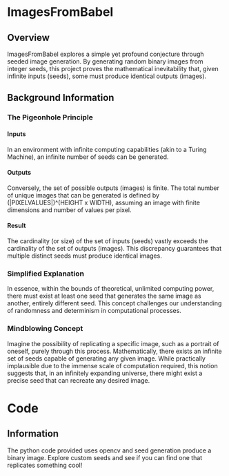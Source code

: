 # ImagesFromBabel

## Overview
ImagesFromBabel explores a simple yet profound conjecture through seeded image generation. By generating random binary images from integer seeds, this project proves the mathematical inevitability that, given infinite inputs (seeds), some must produce identical outputs (images).

## Background Information

### The Pigeonhole Principle

#### Inputs
In an environment with infinite computing capabilities (akin to a Turing Machine), an infinite number of seeds can be generated.

#### Outputs
Conversely, the set of possible outputs (images) is finite. The total number of unique images that can be generated is defined by (|PIXELVALUES|)^(HEIGHT x WIDTH), assuming an image with finite dimensions and number of values per pixel.

#### Result
The cardinality (or size) of the set of inputs (seeds) vastly exceeds the cardinality of the set of outputs (images). This discrepancy guarantees that multiple distinct seeds must produce identical images.

### Simplified Explanation

In essence, within the bounds of theoretical, unlimited computing power, there must exist at least one seed that generates the same image as another, entirely different seed. This concept challenges our understanding of randomness and determinism in computational processes.

### Mindblowing Concept

Imagine the possibility of replicating a specific image, such as a portrait of oneself, purely through this process. Mathematically, there exists an infinite set of seeds capable of generating any given image. While practically implausible due to the immense scale of computation required, this notion suggests that, in an infinitely expanding universe, there might exist a precise seed that can recreate any desired image. 

# Code
## Information
The python code provided uses opencv and seed generation produce a binary image. Explore custom seeds and see if you can find one that replicates something cool!
